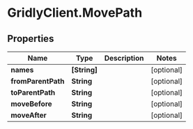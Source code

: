 # GridlyClient.MovePath

## Properties

Name | Type | Description | Notes
------------ | ------------- | ------------- | -------------
**names** | **[String]** |  | [optional] 
**fromParentPath** | **String** |  | [optional] 
**toParentPath** | **String** |  | [optional] 
**moveBefore** | **String** |  | [optional] 
**moveAfter** | **String** |  | [optional] 


